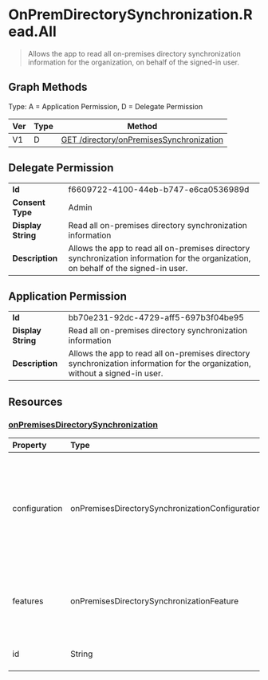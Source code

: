 # OnPremDirectorySynchronization.Read.All

> Allows the app to read all on-premises directory synchronization information for the organization, on behalf of the signed-in user.
## Graph Methods

Type: A = Application Permission, D = Delegate Permission

|Ver|Type|Method|
|-------|----|------|
|V1|D|[GET /directory/onPremisesSynchronization](https://docs.microsoft.com/graph/api/onpremisesdirectorysynchronization-get?view=graph-rest-1.0&tabs=http)|
## Delegate Permission
|||
|-|-|
|**Id**|f6609722-4100-44eb-b747-e6ca0536989d|
|**Consent Type**|Admin|
|**Display String**|Read all on-premises directory synchronization information|
|**Description**|Allows the app to read all on-premises directory synchronization information for the organization, on behalf of the signed-in user.|
## Application Permission
|||
|-|-|
|**Id**|bb70e231-92dc-4729-aff5-697b3f04be95|
|**Display String**|Read all on-premises directory synchronization information|
|**Description**|Allows the app to read all on-premises directory synchronization information for the organization, without a signed-in user.|
## Resources
### [onPremisesDirectorySynchronization ](https://docs.microsoft.com/graph/api/resources/onpremisesdirectorysynchronization?view=graph-rest-1.0&tabs=http)
| Property      | Type                                                                                                               | Description                                                                                                                  |
| :------------ | :----------------------------------------------------------------------------------------------------------------- | :--------------------------------------------------------------------------------------------------------------------------- |
| configuration | onPremisesDirectorySynchronizationConfiguration | Consists of configurations that can be fine-tuned and impact the on-premises directory synchronization process for a tenant. Nullable.|
| features      | onPremisesDirectorySynchronizationFeature             | Consists of directory synchronization features that can be enabled or disabled. Not nullable.                                             |
| id            | String                                                                                                             | The unique Microsoft Entra tenant ID.                                                                                               |
